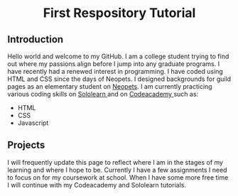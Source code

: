 <!DOCTYPE html>
<html>
<head>
  <h1 align="center">First Respository Tutorial
  </h1>
</head>
<body>
  <section>
    <h2>Introduction
  </h2>
  <p>Hello world and welcome to my GitHub. I am a college student trying to find out where my passions align before I jump into any graduate programs. I have recently had a renewed interest in programming. I have coded using HTML and CSS since the days of Neopets. I designed backgrounds for guild pages as an elementary student on 
<a href=http://www.neopets.com/> Neopets</a>. I am currently practicing various coding skills on <a href=https://www.sololearn.com> Sololearn </a> and on <a href=https://www.codecademy.com/> Codeacademy </a> such as:
<ul>
  <li>HTML
  </li> 
  <li>CSS
  </li> 
  <li>Javascript
  </li>
  </ul>
  </p>
</section>
  <section>
  <h2>Projects
</h2>
  <p>I will frequently update this page to reflect where I am in the stages of my learning and where I hope to be. Currently I have a few assignments I need to focus on for my coursework at school. When I have some more free time I will continue with my Codeacademy and Sololearn tutorials.
</p>
  </section>
</body>
</html>
